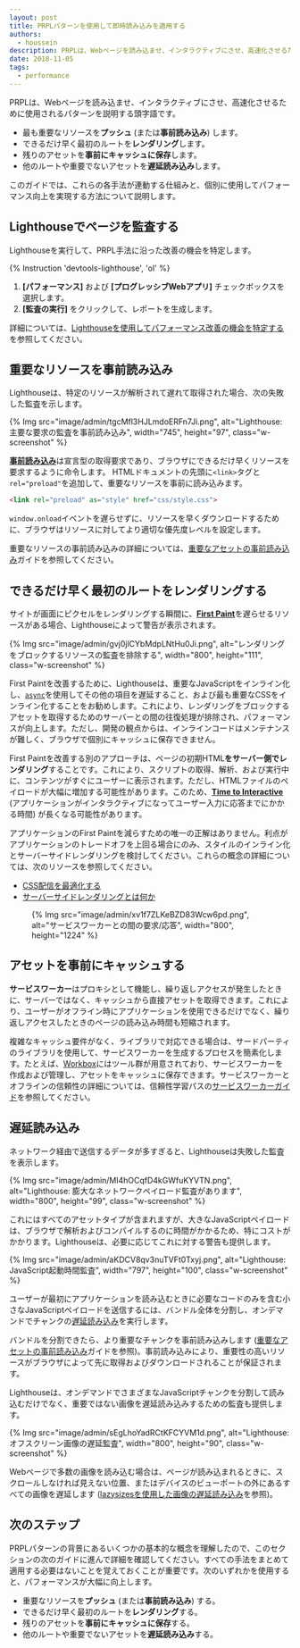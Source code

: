 ```yaml
---
layout: post
title: PRPLパターンを使用して即時読み込みを適用する
authors:
  - houssein
description: PRPLは、Webページを読み込ませ、インタラクティブにさせ、高速化させるために使用されるパターンを説明する頭字語です。このガイドでは、これらの各手法が連動する仕組みと、個別に使用してパフォーマンス向上を実現する方法について説明します。
date: 2018-11-05
tags:
  - performance
---
```


PRPLは、Webページを読み込ませ、インタラクティブにさせ、高速化させるために使用されるパターンを説明する頭字語です。

- 最も重要なリソースを**プッシュ** (または**事前読み込み**) します。
- できるだけ早く最初のルートを**レンダリング**します。
- 残りのアセットを**事前にキャッシュに保存**します。
- 他のルートや重要でないアセットを**遅延読み込み**します。

このガイドでは、これらの各手法が連動する仕組みと、個別に使用してパフォーマンス向上を実現する方法について説明します。

## Lighthouseでページを監査する

Lighthouseを実行して、PRPL手法に沿った改善の機会を特定します。

{% Instruction 'devtools-lighthouse', 'ol' %}

1. **[パフォーマンス]** および **[プログレッシブWebアプリ]** チェックボックスを選択します。
2. **[監査の実行]** をクリックして、レポートを生成します。

詳細については、[Lighthouseを使用してパフォーマンス改善の機会を特定する](/discover-performance-opportunities-with-lighthouse)を参照してください。

## 重要なリソースを事前読み込み

Lighthouseは、特定のリソースが解析されて遅れて取得された場合、次の失敗した監査を示します。

{% Img src="image/admin/tgcMfl3HJLmdoERFn7Ji.png", alt="Lighthouse: 主要な要求の監査を事前読み込み", width="745", height="97", class="w-screenshot" %}

[**事前読み込み**](https://developer.mozilla.org/docs/Web/HTML/Preloading_content)は宣言型の取得要求であり、ブラウザにできるだけ早くリソースを要求するように命令します。 HTMLドキュメントの先頭に`<link>`タグと`rel="preload"`を追加して、重要なリソースを事前に読み込みます。

```html
<link rel="preload" as="style" href="css/style.css">
```

`window.onload`イベントを遅らせずに、リソースを早くダウンロードするために、ブラウザはリソースに対してより適切な優先度レベルを設定します。

重要なリソースの事前読み込みの詳細については、[重要なアセットの事前読み込み](/preload-critical-assets)ガイドを参照してください。

## できるだけ早く最初のルートをレンダリングする

サイトが画面にピクセルをレンダリングする瞬間に、[**First Paint**](https://developers.google.com/web/fundamentals/performance/user-centric-performance-metrics#first_paint_and_first_contentful_paint)を遅らせるリソースがある場合、Lighthouseによって警告が表示されます。

{% Img src="image/admin/gvj0jlCYbMdpLNtHu0Ji.png", alt="レンダリングをブロックするリソースの監査を排除する", width="800", height="111", class="w-screenshot" %}

First Paintを改善するために、Lighthouseは、重要なJavaScriptをインライン化し、[`async`](https://developers.google.com/web/fundamentals/performance/critical-rendering-path/adding-interactivity-with-javascript)を使用してその他の項目を遅延すること、および最も重要なCSSをインライン化することをお勧めします。これにより、レンダリングをブロックするアセットを取得するためのサーバーとの間の往復処理が排除され、パフォーマンスが向上します。ただし、開発の観点からは、インラインコードはメンテナンスが難しく、ブラウザで個別にキャッシュに保存できません。

First Paintを改善する別のアプローチは、ページの初期HTML**をサーバー側でレンダリング**することです。これにより、スクリプトの取得、解析、および実行中に、コンテンツがすぐにユーザーに表示されます。ただし、HTMLファイルのペイロードが大幅に増加する可能性があります。このため、[**Time to Interactive**](/interactive) (アプリケーションがインタラクティブになってユーザー入力に応答までにかかる時間) が長くなる可能性があります。

アプリケーションのFirst Paintを減らすための唯一の正解はありません。利点がアプリケーションのトレードオフを上回る場合にのみ、スタイルのインライン化とサーバーサイドレンダリングを検討してください。これらの概念の詳細については、次のリソースを参照してください。

- [CSS配信を最適化する](https://developers.google.com/speed/docs/insights/OptimizeCSSDelivery)
- [サーバーサイドレンダリングとは何か](https://www.youtube.com/watch?v=GQzn7XRdzxY)

<figure class="w-figure w-figure--inline-right">{% Img src="image/admin/xv1f7ZLKeBZD83Wcw6pd.png", alt="サービスワーカーとの間の要求/応答", width="800", height="1224" %}</figure>

## アセットを事前にキャッシュする

**サービスワーカー**はプロキシとして機能し、繰り返しアクセスが発生したときに、サーバーではなく、キャッシュから直接アセットを取得できます。これにより、ユーザーがオフライン時にアプリケーションを使用できるだけでなく、繰り返しアクセスしたときのページの読み込み時間も短縮されます。

複雑なキャッシュ要件がなく、ライブラリで対応できる場合は、サードパーティのライブラリを使用して、サービスワーカーを生成するプロセスを簡素化します。たとえば、[Workbox](/workbox)にはツール群が用意されており、サービスワーカーを作成および管理し、アセットをキャッシュに保存できます。サービスワーカーとオフラインの信頼性の詳細については、信頼性学習パスの[サービスワーカーガイド](/service-workers-cache-storage)を参照してください。

## 遅延読み込み

ネットワーク経由で送信するデータが多すぎると、Lighthouseは失敗した監査を表示します。

{% Img src="image/admin/Ml4hOCqfD4kGWfuKYVTN.png", alt="Lighthouse: 膨大なネットワークペイロード監査があります", width="800", height="99", class="w-screenshot" %}

これにはすべてのアセットタイプが含まれますが、大きなJavaScriptペイロードは、ブラウザで解析およびコンパイルするのに時間がかかるため、特にコストがかかります。Lighthouseは、必要に応じてこれに対する警告も提供します。

{% Img src="image/admin/aKDCV8qv3nuTVFt0Txyj.png", alt="Lighthouse: JavaScript起動時間監査", width="797", height="100", class="w-screenshot" %}

ユーザーが最初にアプリケーションを読み込むときに必要なコードのみを含む小さなJavaScriptペイロードを送信するには、バンドル全体を分割し、オンデマンドでチャンクの[遅延読み込み](/reduce-javascript-payloads-with-code-splitting)を実行します。

バンドルを分割できたら、より重要なチャンクを事前読み込みします ([重要なアセットの事前読み込み](/preload-critical-assets)ガイドを参照)。事前読み込みにより、重要性の高いリソースがブラウザによって先に取得およびダウンロードされることが保証されます。

Lighthouseは、オンデマンドでさまざまなJavaScriptチャンクを分割して読み込むだけでなく、重要ではない画像を遅延読み込みするための監査も提供します。

{% Img src="image/admin/sEgLhoYadRCtKFCYVM1d.png", alt="Lighthouse: オフスクリーン画像の遅延監査", width="800", height="90", class="w-screenshot" %}

Webページで多数の画像を読み込む場合は、ページが読み込まれるときに、スクロールしなければ見えない位置、またはデバイスのビューポートの外にあるすべての画像を遅延します ([lazysizesを使用した画像の遅延読み込み](/use-lazysizes-to-lazyload-images)を参照)。

## 次のステップ

PRPLパターンの背景にあるいくつかの基本的な概念を理解したので、このセクションの次のガイドに進んで詳細を確認してください。すべての手法をまとめて適用する必要はないことを覚えておくことが重要です。次のいずれかを使用すると、パフォーマンスが大幅に向上します。

- 重要なリソースを**プッシュ** (または**事前読み込み**) する。
- できるだけ早く最初のルートを**レンダリング**する。
- 残りのアセットを**事前にキャッシュに保存**する。
- 他のルートや重要でないアセットを**遅延読み込み**する。
